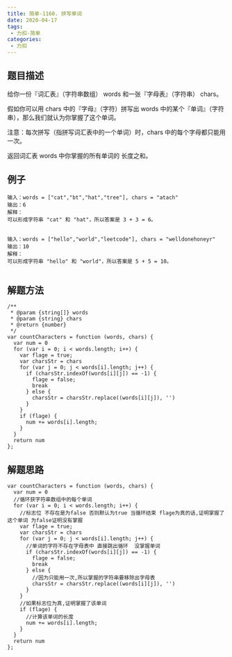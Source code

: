```yaml
---
title: 简单-1160. 拼写单词
date: 2020-04-17
tags:
 - 力扣-简单
categories: 
 - 力扣
---
```

## 题目描述
给你一份『词汇表』（字符串数组） words 和一张『字母表』（字符串） chars。

假如你可以用 chars 中的『字母』（字符）拼写出 words 中的某个『单词』（字符串），那么我们就认为你掌握了这个单词。

注意：每次拼写（指拼写词汇表中的一个单词）时，chars 中的每个字母都只能用一次。

返回词汇表 words 中你掌握的所有单词的 长度之和。

## 例子
```
输入：words = ["cat","bt","hat","tree"], chars = "atach"
输出：6
解释： 
可以形成字符串 "cat" 和 "hat"，所以答案是 3 + 3 = 6。


```
```
输入：words = ["hello","world","leetcode"], chars = "welldonehoneyr"
输出：10
解释：
可以形成字符串 "hello" 和 "world"，所以答案是 5 + 5 = 10。


```

## 解题方法

```
/**
 * @param {string[]} words
 * @param {string} chars
 * @return {number}
 */
var countCharacters = function (words, chars) {
  var num = 0
  for (var i = 0; i < words.length; i++) {
    var flage = true;
    var charsStr = chars
    for (var j = 0; j < words[i].length; j++) {
      if (charsStr.indexOf(words[i][j]) == -1) {
        flage = false;
        break
      } else {
        charsStr = charsStr.replace((words[i][j]), '')
      }
    }
    if (flage) {
      num += words[i].length;
    }
  }
  return num
};
```
## 解题思路


```
var countCharacters = function (words, chars) {
  var num = 0
  //循环获字符串数组中的每个单词
  for (var i = 0; i < words.length; i++) {
    //标志位 不存在是为false 否则默认为true 当循环结束 flage为真的话,证明掌握了这个单词 为false证明没有掌握
    var flage = true;
    var charsStr = chars
    for (var j = 0; j < words[i].length; j++) {
      //单词的字符不存在字母表中 直接跳出循环  没掌握单词
      if (charsStr.indexOf(words[i][j]) == -1) {
        flage = false;
        break
      } else {
        //因为只能用一次,所以掌握的字符串要移除出字母表
        charsStr = charsStr.replace((words[i][j]), '')
      }
    }
    //如果标志位为真,证明掌握了该单词
    if (flage) {
      //计算该单词的长度
      num += words[i].length;
    }
  }
  return num
};
```

